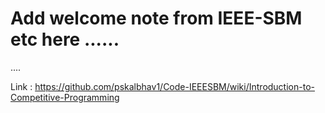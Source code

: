 # Add welcome note from IEEE-SBM etc here ...... 

....

Link : https://github.com/pskalbhav1/Code-IEEESBM/wiki/Introduction-to-Competitive-Programming
